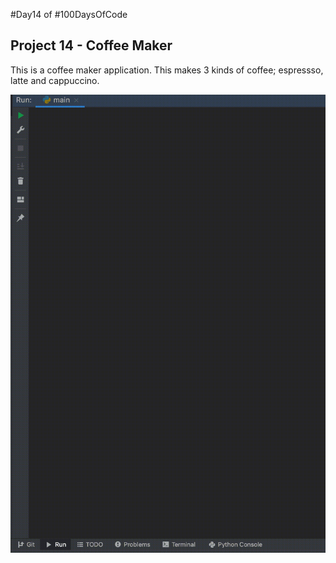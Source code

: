 #Day14 of #100DaysOfCode


## Project 14 - Coffee Maker
This is a coffee maker application. This makes 3 kinds of coffee; espressso, latte and cappuccino.


![Demo](https://github.com/A3AJAGBE/coffee-maker/blob/main/coffee-maker.gif)
